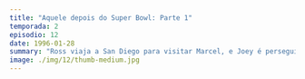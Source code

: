 ```yaml
---
title: "Aquele depois do Super Bowl: Parte 1"
temporada: 2
episodio: 12
date: 1996-01-28
summary: "Ross viaja a San Diego para visitar Marcel, e Joey é perseguido por uma fã da sua novela. O primeiro de um episódio em duas partes."
image: ./img/12/thumb-medium.jpg
---
```

